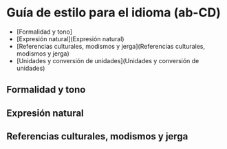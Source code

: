 # Guía de estilo para el idioma (ab-CD)

* [Formalidad y tono]
* [Expresión natural](Expresión natural)
* [Referencias culturales, modismos y jerga](Referencias culturales, modismos y jerga)
* [Unidades y conversión de unidades](Unidades y conversión de unidades)


## Formalidad y tono

## Expresión natural

## Referencias culturales, modismos y jerga

